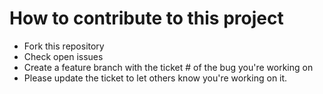 # How to contribute to this project

- Fork this repository
- Check open issues
- Create a feature branch with the ticket # of the bug you're working on 
- Please update the ticket to let others know you're working on it. 
